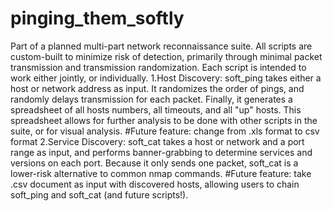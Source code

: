 # pinging_them_softly
Part of a planned multi-part network reconnaissance suite. All scripts are custom-built
to minimize risk of detection, primarily through minimal packet transmission and transmission
randomization. Each script is intended to work either jointly, or individually. 
1.Host Discovery: soft_ping takes either a host or network address as input. It randomizes 
the order of pings, and randomly delays transmission for each packet. Finally, it generates
a spreadsheet of all hosts numbers, all timeouts, and all "up" hosts. This spreadsheet allows
for further analysis to be done with other scripts in the suite, or for visual analysis.
#Future feature: change from .xls format to csv format
2.Service Discovery: soft_cat takes a host or network and a port range as input, and performs
banner-grabbing to determine services and versions on each port. Because it only sends one packet,
soft_cat is a lower-risk alternative to common nmap commands. 
#Future feature: take .csv document as input with discovered hosts, allowing users to chain 
soft_ping and soft_cat (and future scripts!). 
